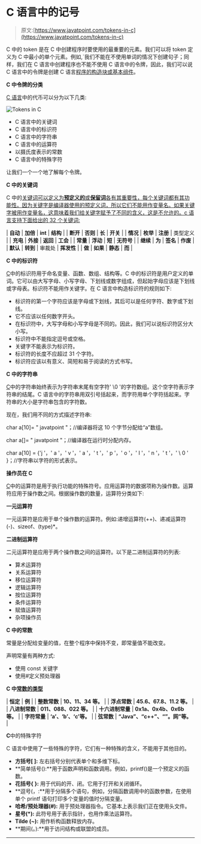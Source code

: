 # C 语言中的记号

> 原文:[https://www.javatpoint.com/tokens-in-c](https://www.javatpoint.com/tokens-in-c)

C 中的 token 是在 C 中创建程序时要使用的最重要的元素。我们可以将 token 定义为 C 中最小的单个元素。例如,`我们不能在不使用单词的情况下创建句子；同样，我们在 C 语言中创建程序也不能不使用 C 语言中的令牌，因此，我们可以说 C 语言中的令牌是创建 C 语言[程序的构造块或基本组件](https://www.javatpoint.com/c-programs)。

**C 中令牌的分类**

[C 语言](https://www.javatpoint.com/c-programming-language-tutorial)中的代币可以分为以下几类:

![Tokens in C](../Images/2f8e9774bfa9f61cee804266f3125674.png)

*   C 语言中的关键词
*   C 语言中的标识符
*   C 语言中的字符串
*   C 语言中的运算符
*   以摄氏度表示的常数
*   C 语言中的特殊字符

让我们一个一个地了解每个令牌。

**C 中的关键词**

C 中的[关键词可以定义为**预定义的**或**保留词**各有其重要性，每个关键词都有其功能性。因为关键字是编译器使用的预定义词，所以它们不能用作变量名。如果关键字被用作变量名，这意味着我们给关键字赋予了不同的含义，这是不允许的。c 语言支持下面给出的 32 个关键词:](https://www.javatpoint.com/keywords-in-c)

| **自动** | **加倍** | **int** | **结构** |
| **断开** | **否则** | **长** | **开关** |
| **情况** | **枚举** | **注册** | 类型定义 |
| **充电** | **外接** | **返回** | **工会** |
| **常量** | **浮动** | **短** | **无符号** |
| **继续** | **为** | **签名** | **作废** |
| **默认** | **转到** | 审裁处 | **挥发性** |
| **做** | **如果** | **静态** | **而** |

**C 中的标识符**

[C](https://www.javatpoint.com/c-identifiers)中的标识符用于命名变量、函数、数组、结构等。C 中的标识符是用户定义的单词。它可以由大写字母、小写字母、下划线或数字组成，但起始字母应该是下划线或字母表。标识符不能用作关键字。在 C 语言中构造标识符的规则如下:

*   标识符的第一个字符应该是字母或下划线，其后可以是任何字符、数字或下划线。
*   它不应该以任何数字开头。
*   在标识符中，大写字母和小写字母是不同的。因此，我们可以说标识符区分大小写。
*   标识符中不能指定逗号或空格。
*   关键字不能表示为标识符。
*   标识符的长度不应超过 31 个字符。
*   标识符应该以有意义、简短和易于阅读的方式书写。

**C 中的字符串**

[C](https://www.javatpoint.com/c-strings)中的字符串始终表示为字符串末尾有空字符' \0 '的字符数组。这个空字符表示字符串的结尾。C 语言中的字符串用双引号括起来，而字符用单个字符括起来。字符串的大小是字符串包含的字符数。

现在，我们用不同的方式描述字符串:

char a[10]= " javatpoint "；//编译器将这 10 个字节分配给“a”数组。

char a[]= " javatpoint "；//编译器在运行时分配内存。

char a[10] = {'j '，' a '，' v '，' a '，' t '，' p '，' o '，' I '，' n '，' t '，' \ 0 ' }；//字符串以字符的形式表示。

**操作员在 C**

[C](https://www.javatpoint.com/c-operators)中的运算符是用于执行功能的特殊符号。应用运算符的数据项称为操作数。运算符应用于操作数之间。根据操作数的数量，运算符分类如下:

**一元运算符**

一元运算符是应用于单个操作数的运算符。例如:递增运算符(++)、递减运算符(-)、sizeof、(type)*。

**二进制运算符**

二元运算符是应用于两个操作数之间的运算符。以下是二进制运算符的列表:

*   算术运算符
*   关系运算符
*   移位运算符
*   逻辑运算符
*   按位运算符
*   条件运算符
*   赋值运算符
*   杂项操作员

**C 中的常数**

常量是分配给变量的值，在整个程序中保持不变，即常量值不能改变。

声明常量有两种方式:

*   使用 const 关键字
*   使用#定义预处理器

**C 中[常数的类型](https://www.javatpoint.com/constants-in-c)**

| **恒定** | **例** |
| **整数常数** | **10、11、34 等。** |
| **浮点常数** | **45.6、67.8、11.2 等。** |
| **八进制常数** | **011、088、022 等。** |
| **十六进制常量** | **0x1a、0x4b、0x6b 等。** |
| **字符常量** | **‘a’、‘b’、‘c’等。** |
| **弦常数** | **“Java”、“c++”、“”。网”等。** |

**C**中的特殊字符

C 语言中使用了一些特殊的字符，它们有一种特殊的含义，不能用于其他目的。

*   **方括号[ ]:** 左右括号分别代表单个和多维下标。
*   **简单括号():**用于函数声明和函数调用。例如，printf()是一个预定义的函数。
*   **花括号{ }:** 用于代码的开、闭。它用于打开和关闭循环。
*   **逗号(，:**用于分隔多个语句，例如，分隔函数调用中的函数参数，在使用单个 printf 语句打印多个变量的值时分隔变量。
*   **哈希/预处理器(#):** 用于预处理器指令。它基本上表示我们正在使用头文件。
*   **星号(*):** 此符号用于表示指针，也用作乘法运算符。
*   **Tilde (~):** 用作析构函数释放内存。
*   **期间(。):**用于访问结构或联盟的成员。

* * *